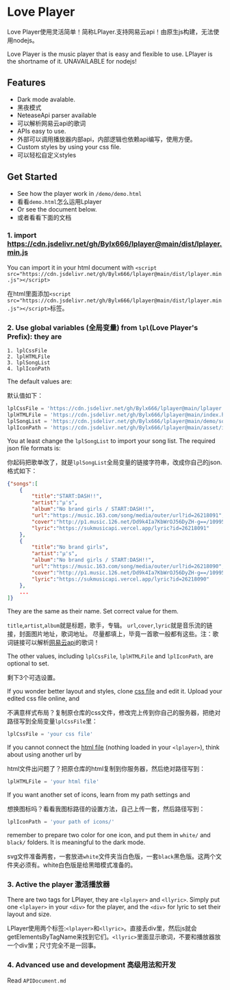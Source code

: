 # Love Player
Love Player使用灵活简单！简称LPlayer.支持网易云api！由原生js构建，无法使用nodejs。

Love Player is the music player that is easy and flexible to use. LPlayer is the shortname of it. UNAVAILABLE for nodejs!

## Features
- Dark mode avalable.
- 黑夜模式
- NeteaseApi parser available
- 可以解析网易云api的歌词
- APIs easy to use.
- 外部可以调用播放器内部api，内部逻辑也依赖api编写，使用方便。
- Custom styles by using your css file.
- 可以轻松自定义styles

## Get Started
- See how the player work in `/demo/demo.html`
- 看看`demo.html`怎么运用Lplayer
- Or see the document below.
- 或者看看下面的文档

### 1. import <https://cdn.jsdelivr.net/gh/Bylx666/lplayer@main/dist/lplayer.min.js>

You can import it in your html document with `<script src="https://cdn.jsdelivr.net/gh/Bylx666/lplayer@main/dist/lplayer.min.js"></script>`

在html里面添加`<script src="https://cdn.jsdelivr.net/gh/Bylx666/lplayer@main/dist/lplayer.min.js"></script>`标签。

### 2. Use global variables (全局变量) from `lpl`(Love Player's Prefix): they are

    1. lplCssFile 
    2. lplHTMLFile 
    3. lplSongList 
    4. lplIconPath

The default values are:

默认值如下：

``` javascript
lplCssFile = 'https://cdn.jsdelivr.net/gh/Bylx666/lplayer@main/lplayer.css';
lplHTMLFile = 'https://cdn.jsdelivr.net/gh/Bylx666/lplayer@main/index.html';
lplSongList = 'https://cdn.jsdelivr.net/gh/Bylx666/lplayer@main/demo/songs.json';
lplIconPath = 'https://cdn.jsdelivr.net/gh/Bylx666/lplayer@main/asset/icons/';
```
You at least change the `lplSongList` to import your song list. The required json file formats is:

你起码把歌单改了，就是`lplSongList`全局变量的链接字符串，改成你自己的json.格式如下：

``` json
{"songs":[
    {
        "title":"START:DASH!!",
        "artist":"μ's",
        "album":"No brand girls / START:DASH!!",
        "url":"https://music.163.com/song/media/outer/url?id=26218091",
        "cover":"http://p1.music.126.net/Dd9k4Ia7KbWrOJ56DyZH-g==/109951163230305154.jpg?param=130y130",
        "lyric":"https://sukmusicapi.vercel.app/lyric?id=26218091"
    },
    {
        "title":"No brand girls",
        "artist":"μ's",
        "album":"No brand girls / START:DASH!!",
        "url":"https://music.163.com/song/media/outer/url?id=26218090",
        "cover":"http://p1.music.126.net/Dd9k4Ia7KbWrOJ56DyZH-g==/109951163230305154.jpg?param=130y130",
        "lyric":"https://sukmusicapi.vercel.app/lyric?id=26218090"
    },
    ...
]}
```

They are the same as their name. Set correct value for them.

`title`,`artist`,`album`就是标题，歌手，专辑。
`url`,`cover`,`lyric`就是音乐流的链接，封面图片地址，歌词地址。
尽量都填上，毕竟一首歌一般都有这些。注：歌词链接可以解析[网易云api](https://github.com/Binaryify/NeteaseCloudMusicApi)的歌词！

The other values, including `lplCssFile`, `lplHTMLFile` and `lplIconPath`, are optional to set. 

剩下3个可选设置。

If you wonder better layout and styles, clone [css file](https://cdn.jsdelivr.net/gh/Bylx666/lplayer@main/lplayer.css) and edit it. Upload your edited css file online, and 

不满意样式布局？复制原仓库的css文件，修改完上传到你自己的服务器，把绝对路径写到全局变量`lplCssFile`里：

```javascript
lplCssFile = 'your css file'
```

If you cannot connect the [html file](https://raw.githubusercontent.com/Bylx666/lplayer/main/index.html) (nothing loaded in your `<lplayer>`), think about using another url by 

html文件出问题了？把原仓库的html复制到你服务器，然后绝对路径写到：

```javascript
lplHTMLFile = 'your html file'
```

If you want another set of icons, learn from my path settings and 

想换图标吗？看看我图标路径的设置方法，自己上传一套，然后路径写到：

```javascript
lplIconPath = 'your path of icons/'
```

remember to prepare two color for one icon, and put them in `white/` and `black/` folders. It is meaningful to the dark mode.

svg文件准备两套，一套放进`white`文件夹当白色版，一套`black`黑色版。这两个文件夹必须有。white白色版是给黑暗模式准备的。

### 3. Active the player 激活播放器

There are two tags for LPlayer, they are `<lplayer>` and `<llyric>`. Simply put one `<lplayer>` in your `<div>` for the player, and the `<div>` for lyric to set their layout and size.

LPlayer使用两个标签:`<lplayer>`和`<llyric>`。直接丢div里，然后js就会getElementsByTagName来找到它们。`<llyric>`里面显示歌词，不要和播放器放一个div里；尺寸完全不是一回事。

### 4. Advanced use and development 高级用法和开发
Read `APIDocument.md`